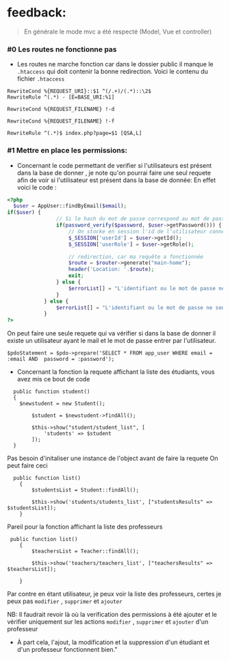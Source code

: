 # feedback:

> En générale le mode mvc a été respecté (Model, Vue et controller)


### #0 Les routes ne fonctionne pas 

- Les routes ne marche fonction car dans le dossier public il manque le `.htaccess` qui doit contenir la bonne redirection.
  Voici le contenu du fichier `.htaccess`

```
RewriteCond %{REQUEST_URI}::$1 ^(/.+)/(.*)::\2$
RewriteRule ^(.*) - [E=BASE_URI:%1]

RewriteCond %{REQUEST_FILENAME} !-d

RewriteCond %{REQUEST_FILENAME} !-f

RewriteRule ^(.*)$ index.php?page=$1 [QSA,L]
```

### #1 Mettre en place les permissions:
- Concernant le code permettant de verifier si l'utilisateurs est présent dans la base de donner , je note qu'on pourrai faire une seul requete
  afin de voir si l'utilisateur est présent dans la base de donnée:
  En effet voici le code  :
  
``` php
<?php
  $user = AppUser::findByEmail($email);
if($user) {
                // Si le hash du mot de passe correspond au mot de passe en clair
                if(password_verify($password, $user->getPassword())) {
                    // On stocke en session l'id de l'utilisateur connecté
                    $_SESSION['userId'] = $user->getId();
                    $_SESSION['userRole'] = $user->getRole();

                    // redirection, car ma requête a fonctionnée
                    $route = $router->generate("main-home");
                    header('Location: '.$route);
                    exit;
                } else {
                    $errorList[] = "L'identifiant ou le mot de passe ne sont pas bon.";
                }
            } else {
                $errorList[] = "L'identifiant ou le mot de passe ne sont pas bon.";
            }
?>
```
On peut faire une seule  requete qui va vérifier si dans la base de donner il existe un utilisateur ayant le mail  et le mot de
passe entrer par l'utilisateur.

```
$pdoStatement = $pdo->prepare('SELECT * FROM app_user WHERE email = :email AND  password = :password');
```

- Concernant la fonction la requete affichant la liste des étudiants, vous avez mis ce bout de code 
```
  public function student()
  {
    $newstudent = new Student();

        $student = $newstudent->findAll();
        
        $this->show("student/student_list", [
            'students' => $student
        ]);
  }
 ```
Pas besoin d'initaliser une instance de l'object avant de faire la requete 
On peut faire ceci 
```
  public function list()
    {
        $studentsList = Student::findAll();

        $this->show('students/students_list', ["studentsResults" => $studentsList]);
    }
```

Pareil pour la fonction affichant la liste des professeurs 
```
 public function list()
    {
        $teachersList = Teacher::findAll();

        $this->show('teachers/teachers_list', ["teachersResults" => $teachersList]);

    }
```


Par contre en étant utilisateur, je peux voir la liste des professeurs, certes je peux pas `modifier` , `supprimer` et `ajouter`

NB: Il faudrait revoir là où la verification des permissions à été ajouter et le vérifier uniquement sur les actions `modifier` , `supprimer` et `ajouter` d'un professeur

- À part cela, l'ajout, la modification et la suppression d'un étudiant et d'un professeur fonctionnent bien."



